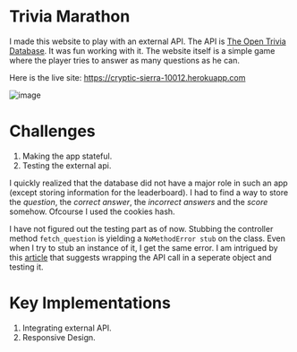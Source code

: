 # Trivia Marathon

I made this website to play with an external API. The API is [The Open Trivia Database](https://opentdb.com/api_config.php). It was fun working with it. The website itself is a simple game where the player tries to answer as many questions as he can.

Here is the live site: https://cryptic-sierra-10012.herokuapp.com

![image](https://user-images.githubusercontent.com/87677429/171020230-6776cf3c-4dae-4bf0-97ff-da0dc7d41ec4.png)

# Challenges

1. Making the app stateful.
2. Testing the external api.

I quickly realized that the database did not have a major role in such an app (except storing information for the leaderboard). I had to find a way to store the _question_, the _correct answer_, the _incorrect answers_ and the _score_ somehow. Ofcourse I used the cookies hash.

I have not figured out the testing part as of now. Stubbing the controller method `fetch_question` is yielding a `NoMethodError stub` on the class. Even when I try to stub an instance of it, I get the same error.
I am intrigued by this [article](https://stackoverflow.com/questions/53558185/stubbing-with-ruby-on-rails-and-minitest) that suggests wrapping the API call in a seperate object and testing it.

# Key Implementations

1. Integrating external API.
2. Responsive Design.
